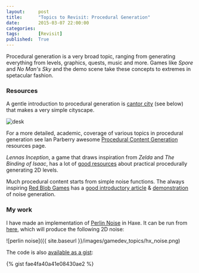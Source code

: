 ```yaml
---
layout:     post
title:      "Topics to Revisit: Procedural Generation"
date:       2015-03-07 22:00:00
categories: 
tags:       [Revisit]
published:  True
---
```


Procedural generation is a very broad topic, ranging from generating everything from levels, graphics, quests, music and more. Games like _Spore_ and _No Man's Sky_ and the demo scene take these concepts to extremes in spetacular fashion.


### Resources

A gentle introduction to procedural generation is [cantor city](http://procworld.blogspot.dk/2014/11/cantor-city.html) (see below) that makes a very simple cityscape.

![desk](http://2.bp.blogspot.com/-4DXBmMcQ7kE/VGfaKyPjzII/AAAAAAAAHJU/xIgDhW_ihFo/s1600/GrammarPreview%2B2014-11-14%2B17-05-42-77.gif)

For a more detailed, academic, coverage of various topics in procedural generation see Ian Parberry awesome [Procedural Content Generation](http://larc.unt.edu/ian/research/content/) resources page.

_Lennas Inception_, a game that draws inspiration from _Zelda_ and _The Binding of Isaac_, has a lot of [good resources](http://bytten-studio.com/devlog//tags.html#proceduralgeneration-ref) about practical procedurally generating 2D levels.

Much procedural content starts from simple noise functions. The always inspiring [Red Blob Games](http://www.redblobgames.com) has a [good introductory article](http://www.redblobgames.com/articles/noise/introduction.html) & [demonstration](http://www.redblobgames.com/articles/noise/2d/) of noise generation.


### My work

I have made an implementation of [Perlin Noise](http://en.wikipedia.org/wiki/Perlin_noise) in Haxe. It can be run from [here](http://try.haxe.org/#f1cc2), which will produce the following 2D noise:

![perlin noise]({{ site.baseurl }}/images/gamedev_topics/hx_noise.png)

The code is also [available as a gist](https://gist.github.com/anissen/fae4fa40a41e08430ae2):

{% gist fae4fa40a41e08430ae2 %}

